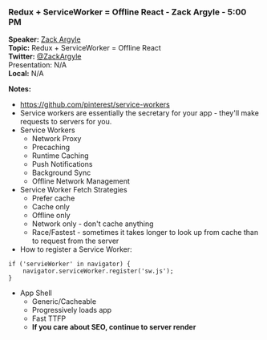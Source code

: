 ### Redux + ServiceWorker = Offline React - Zack Argyle - 5:00 PM
**Speaker:** [Zack Argyle](https://github.com/zackargyle) <br>
**Topic:** Redux + ServiceWorker = Offline React <br>
**Twitter:** [@ZackArgyle](https://twitter.com/ZackArgyle) <br>
Presentation: N/A <br>
**Local:** N/A <br>

**Notes:**
- https://github.com/pinterest/service-workers
- Service workers are essentially the secretary for your app - they'll make requests to servers for you.
- Service Workers
    + Network Proxy
    + Precaching
    + Runtime Caching
    + Push Notifications
    + Background Sync
    + Offline Network Management
- Service Worker Fetch Strategies
    + Prefer cache
    + Cache only
    + Offline only
    + Network only - don't cache anything
    + Race/Fastest - sometimes it takes longer to look up from cache than to request from the server
- How to register a Service Worker:

```
if ('servieWorker' in navigator) {
    navigator.serviceWorker.register('sw.js');
}
```

- App Shell
    + Generic/Cacheable
    + Progressively loads app
    + Fast TTFP
    + **If you care about SEO, continue to server render**